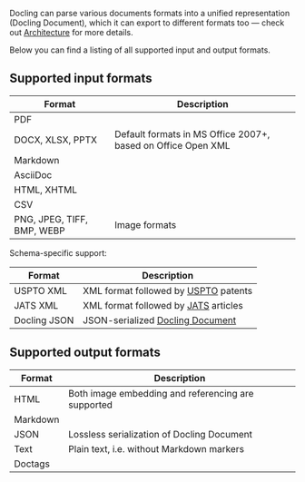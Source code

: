Docling can parse various documents formats into a unified representation (Docling
Document), which it can export to different formats too — check out
[Architecture](../concepts/architecture.md) for more details.

Below you can find a listing of all supported input and output formats.

## Supported input formats

| Format | Description |
|--------|-------------|
| PDF | |
| DOCX, XLSX, PPTX | Default formats in MS Office 2007+, based on Office Open XML |
| Markdown | |
| AsciiDoc | |
| HTML, XHTML | |
| CSV | |
| PNG, JPEG, TIFF, BMP, WEBP | Image formats |

Schema-specific support:

| Format | Description |
|--------|-------------|
| USPTO XML | XML format followed by [USPTO](https://www.uspto.gov/patents) patents |
| JATS XML | XML format followed by [JATS](https://jats.nlm.nih.gov/) articles |
| Docling JSON | JSON-serialized [Docling Document](../concepts/docling_document.md) |

## Supported output formats

| Format | Description |
|--------|-------------|
| HTML | Both image embedding and referencing are supported |
| Markdown | |
| JSON | Lossless serialization of Docling Document |
| Text | Plain text, i.e. without Markdown markers |
| Doctags | |
